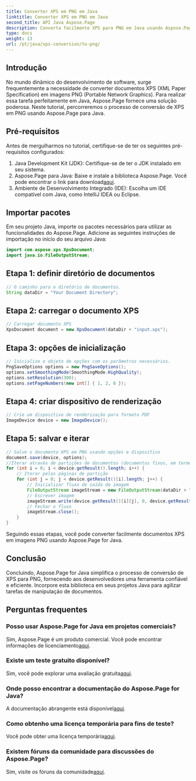```yaml
---
title: Converter XPS em PNG em Java
linktitle: Converter XPS em PNG em Java
second_title: API Java Aspose.Page
description: Converta facilmente XPS para PNG em Java usando Aspose.Page. Simplifique as tarefas documentais com esta solução confiável e amigável ao desenvolvedor.
type: docs
weight: 13
url: /pt/java/xps-conversion/to-png/
---
```

## Introdução
No mundo dinâmico do desenvolvimento de software, surge frequentemente a necessidade de converter documentos XPS (XML Paper Specification) em imagens PNG (Portable Network Graphics). Para realizar essa tarefa perfeitamente em Java, Aspose.Page fornece uma solução poderosa. Neste tutorial, percorreremos o processo de conversão de XPS em PNG usando Aspose.Page para Java.
## Pré-requisitos
Antes de mergulharmos no tutorial, certifique-se de ter os seguintes pré-requisitos configurados:
1. Java Development Kit (JDK): Certifique-se de ter o JDK instalado em seu sistema.
2.  Aspose.Page para Java: Baixe e instale a biblioteca Aspose.Page. Você pode encontrar o link para download[aqui](https://releases.aspose.com/page/java/).
3. Ambiente de Desenvolvimento Integrado (IDE): Escolha um IDE compatível com Java, como IntelliJ IDEA ou Eclipse.
## Importar pacotes
Em seu projeto Java, importe os pacotes necessários para utilizar as funcionalidades do Aspose.Page. Adicione as seguintes instruções de importação no início do seu arquivo Java:
```java
import com.aspose.xps.XpsDocument;
import java.io.FileOutputStream;
```
## Etapa 1: definir diretório de documentos
```java
// O caminho para o diretório de documentos.
String dataDir = "Your Document Directory";
```
## Etapa 2: carregar o documento XPS
```java
// Carregar documento XPS
XpsDocument document = new XpsDocument(dataDir + "input.xps");
```
## Etapa 3: opções de inicialização
```java
// Inicialize o objeto de opções com os parâmetros necessários.
PngSaveOptions options = new PngSaveOptions();
options.setSmoothingMode(SmoothingMode.HighQuality);
options.setResolution(300);
options.setPageNumbers(new int[] { 1, 2, 6 });
```
## Etapa 4: criar dispositivo de renderização
```java
// Crie um dispositivo de renderização para formato PDF
ImageDevice device = new ImageDevice();
```
## Etapa 5: salvar e iterar
```java
// Salve o documento XPS em PNG usando opções e dispositivo
document.save(device, options);
//Iterar através de partições de documentos (documentos fixos, em termos XPS)
for (int i = 0; i < device.getResult().length; i++) {
    // Iterar pelas páginas de partição
    for (int j = 0; j < device.getResult()[i].length; j++) {
        // Inicializar fluxo de saída de imagem
        FileOutputStream imageStream = new FileOutputStream(dataDir + "XPStoPNG" + "_" + (i + 1) + "_" + (j + 1) + ".png");
        // Escrever imagem
        imageStream.write(device.getResult()[i][j], 0, device.getResult()[i][j].length);
        // Fechar o fluxo
        imageStream.close();
    }
}
```
Seguindo essas etapas, você pode converter facilmente documentos XPS em imagens PNG usando Aspose.Page for Java.
## Conclusão
Concluindo, Aspose.Page for Java simplifica o processo de conversão de XPS para PNG, fornecendo aos desenvolvedores uma ferramenta confiável e eficiente. Incorpore esta biblioteca em seus projetos Java para agilizar tarefas de manipulação de documentos.
## Perguntas frequentes
### Posso usar Aspose.Page for Java em projetos comerciais?
 Sim, Aspose.Page é um produto comercial. Você pode encontrar informações de licenciamento[aqui](https://purchase.aspose.com/buy).
### Existe um teste gratuito disponível?
 Sim, você pode explorar uma avaliação gratuita[aqui](https://releases.aspose.com/).
### Onde posso encontrar a documentação do Aspose.Page for Java?
 A documentação abrangente está disponível[aqui](https://reference.aspose.com/page/java/).
### Como obtenho uma licença temporária para fins de teste?
 Você pode obter uma licença temporária[aqui](https://purchase.aspose.com/temporary-license/).
### Existem fóruns da comunidade para discussões do Aspose.Page?
 Sim, visite os fóruns da comunidade[aqui](https://forum.aspose.com/c/page/39).